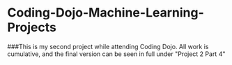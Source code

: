 # Coding-Dojo-Machine-Learning-Projects
###This is my second project while attending Coding Dojo. All work is cumulative, and the final version can be seen in full under "Project 2 Part 4"

